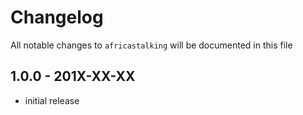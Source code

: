 # Changelog

All notable changes to `africastalking` will be documented in this file

## 1.0.0 - 201X-XX-XX

- initial release
